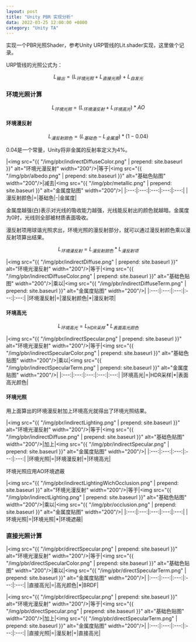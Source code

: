 ```yaml
---
layout: post
title: "Unity PBR 实现分析"
data: 2022-03-25 12:00:00 +0800
category: "Unity TA"
---
```

实现一个PBR光照Shader，参考Unity URP管线的Lit.shader实现，这里做个记录。

URP管线的光照公式为：

$$L_{输出}=(L_{环境光照}+L_{直接光照})+L_{自发光}$$


### 环境光照计算

$$L_{环境光照}=(L_{环境漫反射} + L_{环境高光})*AO$$

#### 环境漫反射

$$L_{漫反射颜色} = (L_{基础色} - L_{金属度}) * (1 - 0.04)$$

0.04是一个常量，Unity将非金属的反射率定义为4%。

|<img src="{{ "/img/pbr/indirectDiffuseColor.png" | prepend: site.baseurl }}" alt="环境光漫反射" width="200"/>|等于|<img src="{{ "/img/pbr/albedo.png" | prepend: site.baseurl }}" alt="基础色贴图" width="200"/>|减去|<img src="{{ "/img/pbr/metallic.png" | prepend: site.baseurl }}" alt="金属度贴图" width="200"/>|
|:---:|:---:|:---:|:---:|:---:|
|漫反射颜色|=|基础色|-|金属度|

金属度越强(白)表示对光线的吸收能力越强，光线能反射出的颜色就越暗。金属度为0时，光线则全部被材质表面吸收。

漫反射项用球谐光照求出，环境光照的漫反射部分，就可以通过漫反射颜色乘以漫反射项算出结果。

$$L_{环境漫反射} = L_{漫反射颜色} * L_{漫反射项}$$

|<img src="{{ "/img/pbr/indirectDiffuse.png" | prepend: site.baseurl }}" alt="环境光漫反射" width="200"/>|等于|<img src="{{ "/img/pbr/indirectDiffuseColor.png" | prepend: site.baseurl }}" alt="基础色贴图" width="200"/>|乘以|<img src="{{ "/img/pbr/indirectDiffuseTerm.png" | prepend: site.baseurl }}" alt="金属度贴图" width="200"/>|
|:---:|:---:|:---:|:---:|:---:|
|环境漫反射|=|漫反射颜色|*|漫反射项|

#### 环境高光

$$L_{环境高光} = L_{HDR采样} * L_{表面高光颜色}$$

|<img src="{{ "/img/pbr/indirectSpecular.png" | prepend: site.baseurl }}" alt="环境光漫反射" width="200"/>|等于|<img src="{{ "/img/pbr/indirectSpecularColor.png" | prepend: site.baseurl }}" alt="基础色贴图" width="200"/>|乘以|<img src="{{ "/img/pbr/indirectSpecularTerm.png" | prepend: site.baseurl }}" alt="金属度贴图" width="200"/>|
|:---:|:---:|:---:|:---:|:---:|
|环境高光|=|HDR采样|*|表面高光颜色|

#### 环境光照
用上面算出的环境漫反射加上环境高光就得出了环境光照结果。

|<img src="{{ "/img/pbr/indirectLighting.png" | prepend: site.baseurl }}" alt="环境光漫反射" width="200"/>|等于|<img src="{{ "/img/pbr/indirectDiffuse.png" | prepend: site.baseurl }}" alt="基础色贴图" width="200"/>|加上|<img src="{{ "/img/pbr/indirectSpecular.png" | prepend: site.baseurl }}" alt="金属度贴图" width="200"/>|
|:---:|:---:|:---:|:---:|:---:|
|环境光照|=|环境漫反射|+|环境高光|

环境光照应用AO环境遮蔽

|<img src="{{ "/img/pbr/indirectLightingWichOcclusion.png" | prepend: site.baseurl }}" alt="环境光漫反射" width="200"/>|等于|<img src="{{ "/img/pbr/indirectLighting.png" | prepend: site.baseurl }}" alt="基础色贴图" width="200"/>|乘以|<img src="{{ "/img/pbr/occlusion.png" | prepend: site.baseurl }}" alt="金属度贴图" width="200"/>|
|:---:|:---:|:---:|:---:|:---:|
|环境光照|=|环境光照|*|环境遮蔽|

### 直接光照计算

|<img src="{{ "/img/pbr/directSpecular.png" | prepend: site.baseurl }}" alt="环境光漫反射" width="200"/>|等于|<img src="{{ "/img/pbr/directSpecularColor.png" | prepend: site.baseurl }}" alt="基础色贴图" width="200"/>|乘以|<img src="{{ "/img/pbr/directSpecularTerm.png" | prepend: site.baseurl }}" alt="金属度贴图" width="200"/>|
|:---:|:---:|:---:|:---:|:---:|
|直接高光|=|高光颜色|*|BRDF|

|<img src="{{ "/img/pbr/directSpecular.png" | prepend: site.baseurl }}" alt="环境光漫反射" width="200"/>|等于|<img src="{{ "/img/pbr/directSpecular.png" | prepend: site.baseurl }}" alt="基础色贴图" width="200"/>|加上|<img src="{{ "/img/pbr/directSpecularTerm.png" | prepend: site.baseurl }}" alt="金属度贴图" width="200"/>|
|:---:|:---:|:---:|:---:|:---:|
|直接光照|=|漫反射|+|直接高光|